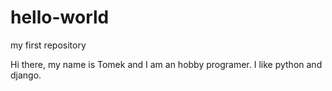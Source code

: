 # hello-world
my first repository

Hi there, my name is Tomek and I am an hobby programer. I like python and django.
